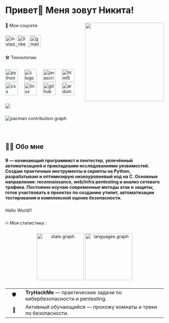 <h1 align="left">Привет👋 Меня зовут Никита!</h1>

###

<img align="right" height="250" src="https://i.ibb.co.com/hFPL0gkR/document-5433949690406140108-ezgif-com-crop.gif"  />

###

<p align="left">🔗 Мои соцсети</p>

###

<div align="left">
  <a href="https://www.instagram.com/glam_fuck_societ/" target="_blank">
    <img src="https://img.shields.io/static/v1?message=Instagram&logo=instagram&label=&color=E4405F&logoColor=white&labelColor=&style=flat" height="35" alt="instagram logo"  />
  </a>
  <a href="www.linkedin.com/in/nikita-levchenko-0b4507385" target="_blank">
    <img src="https://img.shields.io/static/v1?message=LinkedIn&logo=linkedin&label=&color=0077B5&logoColor=white&labelColor=&style=flat" height="35" alt="linkedin logo"  />
  </a>
  <a href="glayst.hack@gmail.com" target="_blank">
    <img src="https://img.shields.io/static/v1?message=Gmail&logo=gmail&label=&color=D14836&logoColor=white&labelColor=&style=flat" height="35" alt="gmail logo"  />
  </a>
</div>

###

<p align="left">🛠 Технологии:</p>

###

<div align="left">
  <img src="https://cdn.jsdelivr.net/gh/devicons/devicon/icons/python/python-original.svg" height="40" alt="python logo"  />
  <img width="12" />
  <img src="https://cdn.jsdelivr.net/gh/devicons/devicon/icons/c/c-original.svg" height="40" alt="c logo"  />
  <img width="12" />
  <img src="https://cdn.jsdelivr.net/gh/devicons/devicon/icons/javascript/javascript-original.svg" height="40" alt="javascript logo"  />
  <img width="12" />
  <img src="https://cdn.jsdelivr.net/gh/devicons/devicon/icons/html5/html5-original.svg" height="40" alt="html5 logo"  />
  <img width="12" />
  <img src="https://cdn.jsdelivr.net/gh/devicons/devicon/icons/css3/css3-original.svg" height="40" alt="css logo"  />
  <img width="12" />
  <img src="https://cdn.jsdelivr.net/gh/devicons/devicon/icons/linux/linux-original.svg" height="40" alt="linux logo"  />
  <img width="12" />
  <img src="https://cdn.jsdelivr.net/gh/devicons/devicon/icons/github/github-original.svg" height="40" alt="github logo"  />
  <img width="12" />
  <img src="https://cdn.jsdelivr.net/gh/devicons/devicon/icons/arduino/arduino-original.svg" height="40" alt="arduino logo"  />
</div>

###

<div>
  <img style="100%" src="https://capsule-render.vercel.app/api?type=transparent&height=50&section=header&reversal=false&fontSize=70&fontColor=FFFFFF&fontAlign=50&fontAlignY=50&stroke=-&descSize=20&descAlign=50&descAlignY=50&color=random"  />
</div>

###

<picture>
  <source media="(prefers-color-scheme: dark)" srcset="https://raw.githubusercontent.com/GLAM-Hack/GLAM-Hack/output/pacman-contribution-graph-dark.svg">
  <source media="(prefers-color-scheme: light)" srcset="https://raw.githubusercontent.com/GLAM-Hack/GLAM-Hack/output/pacman-contribution-graph.svg">
  <img alt="pacman contribution graph" src="https://raw.githubusercontent.com/GLAM-Hack/GLAM-Hack/output/pacman-contribution-graph.svg">
</picture>

###

<br clear="both">

<h2 align="left">👩‍💻 Обо мне</h2>

###

<h4 align="left">Я — начинающий программист и пентестер, увлечённый автоматизацией и прикладными исследованиями уязвимостей. Создаю практичные инструменты и скрипты на Python, разрабатываю и оптимизирую низкоуровневый код на C. Основные направления: reconnaissance, web/infra pentesting и анализ сетевого трафика. Постоянно изучаю современные методы атак и защиты; готов участвовать в проектах по созданию утилит, автоматизации тестирования и комплексной оценке безопасности.</h4>

<table>
  <tr>
    <td style="width:40px; text-align:center">🛡</td>
    <td><strong>TryHackMe</strong> — практические задачи по кибербезопасности и pentesting.</td>
  </tr>
  <tr>
    <td style="text-align:center">🧩</td>
    <td>Активный обучающийся — прохожу комнаты и треки по безопасности.</td>
  </tr>

###

<p align="left">Hello World!!</p>

###

<p align="left">🔥 Моя статистика :</p>

###

<div align="center">
  <img src="https://github-readme-stats.vercel.app/api?username=GLAM-Hack&hide_title=false&hide_rank=false&show_icons=true&include_all_commits=true&count_private=true&disable_animations=false&theme=dracula&locale=en&hide_border=false&order=1" height="150" alt="stats graph"  />
  <img src="https://github-readme-stats.vercel.app/api/top-langs?username=GLAM-Hack&locale=en&hide_title=false&layout=compact&card_width=320&langs_count=5&theme=dracula&hide_border=false&order=2" height="150" alt="languages graph"  />
</div>

###

